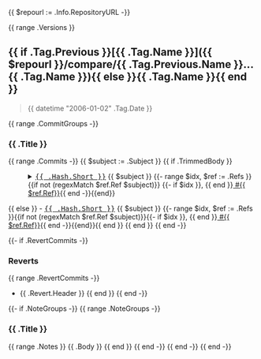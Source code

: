 {{ $repourl := .Info.RepositoryURL -}}

{{ range .Versions }}
<a name="{{ .Tag.Name }}"></a>

## {{ if .Tag.Previous }}[{{ .Tag.Name }}]({{ $repourl }}/compare/{{ .Tag.Previous.Name }}...{{ .Tag.Name }}){{ else }}{{ .Tag.Name }}{{ end }}

> {{ datetime "2006-01-02" .Tag.Date }}

{{ range .CommitGroups -}}
### {{ .Title }}
{{ range .Commits -}} {{ $subject := .Subject }} {{ if .TrimmedBody }}
<dl><dd><details><summary><a class="commit-link" data-hovercard-type="commit" data-hovercard-url="/tami5/sql.nvim/commit/{{ .Hash.Long }}/hovercard" href="{{ $repourl }}/commit/{{ .Hash.Long }}"><tt>{{ .Hash.Short }}</tt></a> {{ $subject }}  {{- range $idx, $ref := .Refs }}{{if not (regexMatch $ref.Ref $subject)}} {{- if $idx }}, {{ end }}<a class="issue-link js-issue-link" data-error-text="Failed to load title" data-permission-text="Title is private" data-url="{{ $repourl }}/issues/{{ $ref.Ref }}" data-hovercard-type="issue" data-hovercard-url="/tami5/sql.nvim/issues/{{ $ref.Ref }}/hovercard" href="{{ $repourl }}/issues/{{ $ref.Ref}}"> #{{ $ref.Ref}}</a>{{ end -}}{{end}}</summary>

{{ .TrimmedBody }}
</details></dd></dl>
{{ else }}
- <a class="commit-link" data-hovercard-type="commit" data-hovercard-url="{{ $repourl }}/commit/{{ .Hash.Long }}/hovercard" href="{{ $repourl }}/commit/{{ .Hash.Long }}"><tt>{{ .Hash.Short }}</tt></a> {{ $subject }}  {{- range $idx, $ref := .Refs }}{{if not (regexMatch $ref.Ref $subject)}}{{- if $idx }}, {{ end }}<a class="issue-link js-issue-link" data-error-text="Failed to load title" data-permission-text="Title is private" data-url="{{ $repourl }}/issues/{{ $ref.Ref }}" data-hovercard-type="issue" data-hovercard-url="/tami5/sql.nvim/issues/{{ $ref.Ref }}/hovercard" href="{{ $repourl }}/issues/{{ $ref.Ref}}"> #{{ $ref.Ref}}</a>{{ end -}}{{end}}{{ end }}
{{ end }}
{{ end -}}

{{- if .RevertCommits -}}
### Reverts

{{ range .RevertCommits -}}
* {{ .Revert.Header }}
{{ end }}
{{ end -}}

{{- if .NoteGroups -}}
{{ range .NoteGroups -}}
### {{ .Title }}

{{ range .Notes }}
{{ .Body }}
{{ end }}
{{ end -}}
{{ end -}}
{{ end -}}
